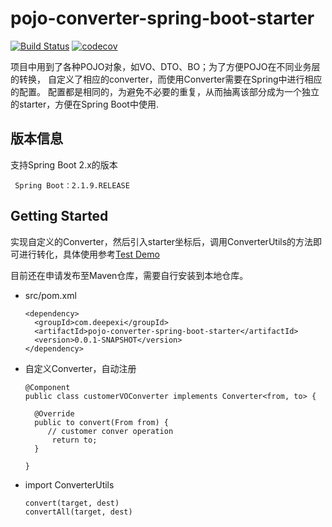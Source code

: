 # pojo-converter-spring-boot-starter

[![Build Status](https://travis-ci.org/deepexi/pojo-converter-spring-boot.svg?branch=master)](https://travis-ci.org/deepexi/pojo-converter-spring-boot) [![codecov](https://codecov.io/gh/deepexi/pojo-converter-spring-boot/branch/master/graph/badge.svg)](https://codecov.io/gh/deepexi/pojo-converter-spring-boot)

项目中用到了各种POJO对象，如VO、DTO、BO；为了方便POJO在不同业务层的转换，
自定义了相应的converter，而使用Converter需要在Spring中进行相应的配置。
配置都是相同的，为避免不必要的重复，从而抽离该部分成为一个独立的starter，方便在Spring Boot中使用.

## 版本信息
支持Spring Boot 2.x的版本

     Spring Boot：2.1.9.RELEASE

## Getting Started
  实现自定义的Converter，然后引入starter坐标后，调用ConverterUtils的方法即可进行转化，具体使用参考[Test Demo](https://github.com/deepexi/pojo-converter-spring-boot/tree/master/pojo-converter-spring-boot-starter-test)
  
  目前还在申请发布至Maven仓库，需要自行安装到本地仓库。
  
- src/pom.xml

      <dependency>
        <groupId>com.deepexi</groupId>
        <artifactId>pojo-converter-spring-boot-starter</artifactId>
        <version>0.0.1-SNAPSHOT</version>
      </dependency>
    
- 自定义Converter，自动注册

      @Component
      public class customerVOConverter implements Converter<from, to> {
    
        @Override
        public to convert(From from) {
           // customer conver operation
            return to;
        }
        
      }

- import ConverterUtils

      convert(target, dest)
      convertAll(target, dest)
      
    
      
